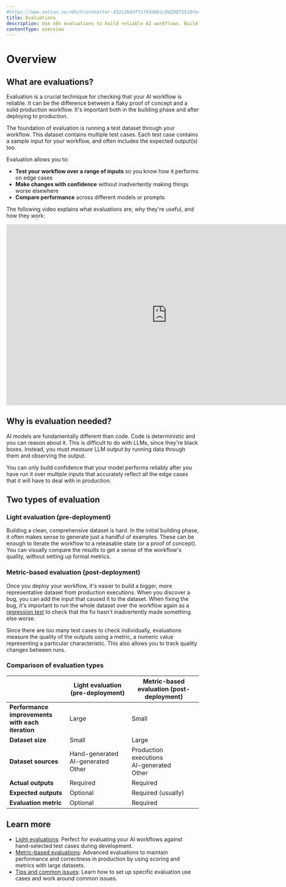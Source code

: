 ```yaml
---
#https://www.notion.so/n8n/Frontmatter-432c2b8dff1f43d4b1c8d20075510fe4
title: Evaluations
description: Use n8n evaluations to build reliable AI workflows. Build confidence in your LLM-powered workflows by comparing the output from known test cases.
contentType: overview
---
```


# Overview
<!-- vale from-microsoft.HeadingPunctuation = NO -->

## What are evaluations?

Evaluation is a crucial technique for checking that your AI workflow is reliable. It can be the difference between a flaky proof of concept and a solid production workflow. It's important both in the building phase and after deploying to production. 

The foundation of evaluation is running a test dataset through your workflow. This dataset contains multiple test cases. Each test case contains a sample input for your workflow, and often includes the expected output(s) too.

Evaluation allows you to:

* **Test your workflow over a range of inputs** so you know how it performs on edge cases
* **Make changes with confidence** without inadvertently making things worse elsewhere
* **Compare performance** across different models or prompts

The following video explains what evaluations are, why they're useful, and how they work:

<div class="video-container">
<iframe width="840" height="472.5" src="https://www.youtube.com/embed/5LlF196PKaE" frameborder="0" allow="accelerometer; autoplay; clipboard-write; encrypted-media; gyroscope; picture-in-picture" allowfullscreen></iframe>
</div>

## Why is evaluation needed?

AI models are fundamentally different than code. Code is deterministic and you can reason about it. This is difficult to do with LLMs, since they're black boxes. Instead, you must *measure* LLM output by running data through them and observing the output. 

You can only build confidence that your model performs reliably after you have run it over multiple inputs that accurately reflect all the edge cases that it will have to deal with in production.

## Two types of evaluation

### Light evaluation (pre-deployment)

Building a clean, comprehensive dataset is hard. In the initial building phase, it often makes sense to generate just a handful of examples. These can be enough to iterate the workflow to a releasable state (or a proof of concept). You can visually compare the results to get a sense of the workflow's quality, without setting up formal metrics.

### Metric-based evaluation (post-deployment)

Once you deploy your workflow, it's easier to build a bigger, more representative dataset from production executions. When you discover a bug, you can add the input that caused it to the dataset. When fixing the bug, it's important to run the whole dataset over the workflow again as a [regression test](https://en.wikipedia.org/wiki/Regression_testing) to check that the fix hasn't inadvertently made something else worse.

Since there are too many test cases to check individually, evaluations measure the quality of the outputs using a metric, a numeric value representing a particular characteristic. This also allows you to track quality changes between runs.

### Comparison of evaluation types

|                                                     | Light evaluation (pre-deployment)       | Metric-based evaluation (post-deployment)      |
|-----------------------------------------------------|-----------------------------------------|------------------------------------------------|
| **Performance improvements<br>with each iteration** | Large                                   | Small                                          |
| **Dataset size**                                    | Small                                   | Large                                          |
| **Dataset sources**                                 | Hand-generated<br>AI-generated<br>Other | Production executions<br>AI-generated<br>Other |
| **Actual outputs**                                  | Required                                | Required                                       |
| **Expected outputs**                                | Optional                                | Required (usually)                             |
| **Evaluation** **metric**                           | Optional                                | Required                                       |

## Learn more

* [Light evaluations](/advanced-ai/evaluations/light-evaluations.md): Perfect for evaluating your AI workflows against hand-selected test cases during development.
* [Metric-based evaluations](/advanced-ai/evaluations/metric-based-evaluations.md): Advanced evaluations to maintain performance and correctness in production by using scoring and metrics with large datasets.
* [Tips and common issues](/advanced-ai/evaluations/metric-based-evaluations.md): Learn how to set up specific evaluation use cases and work around common issues.
